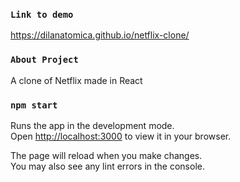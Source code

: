 ### `Link to demo`

https://dilanatomica.github.io/netflix-clone/

### `About Project`

A clone of Netflix made in React

### `npm start`

Runs the app in the development mode.\
Open [http://localhost:3000](http://localhost:3000) to view it in your browser.

The page will reload when you make changes.\
You may also see any lint errors in the console.
